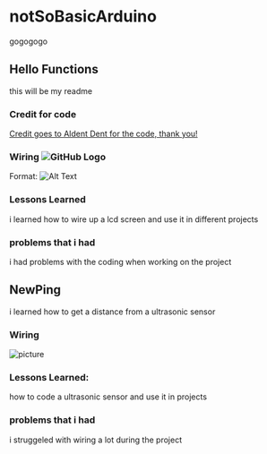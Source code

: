 # notSoBasicArduino
gogogogo

## Hello Functions
this will be my readme
### Credit for code
[Credit goes to Aldent Dent for the code, thank you!](https://github.com/adent11/Not-So-Basic-Arduino)

### Wiring ![GitHub Logo](/images/logo.png)
Format: ![Alt Text](https://i0.wp.com/randomnerdtutorials.com/wp-content/uploads/2013/11/ultrasonic-sensor-with-arduino-hc-sr04.jpg)
  
### Lessons Learned
i learned how to wire up a lcd screen and use it in different projects 

### problems that i had 
i had problems with the coding when working on the project 


## NewPing
i learned how to get a distance from a ultrasonic sensor 

### Wiring
![picture](https://cdn.instructables.com/FS6/X7OF/H1JUGSKG/FS6X7OFH1JUGSKG.LARGE.jpg)

### Lessons Learned:
how to code a ultrasonic sensor and use it in projects 

### problems that i had
i struggeled with wiring a lot during the project 
